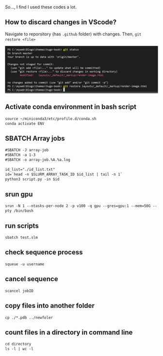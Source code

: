 So..., I find I used these codes a lot.

## How to discard changes in VScode?
Navigate to reporsitory (has `.github` folder) with changes. Then, `git restore <file>`
<p><img src="./img/discard.png" alt=" " width="600"/></p>

## Activate conda environment in bash script
```console
source ~/miniconda3/etc/profile.d/conda.sh
conda activate ENV
```
## SBATCH Array jobs
```console
#SBATCH -J array-job					
#SBATCH -a 1-3
#SBATCH -o array-job.%A.%a.log

id_list="./id_list.txt"
id=`head -n $SLURM_ARRAY_TASK_ID $id_list | tail -n 1`
python3 script.py -in $id
```

## srun gpu
```console
srun -N 1 --ntasks-per-node 2 -p v100 -q gpu --gres=gpu:1 --mem=50G --pty /bin/bash
```

## run scripts
```console
sbatch test.slm
```

## check sequence process
```console
squeue -u username
```
## cancel sequence
```console
scancel jobID
```

## copy files into another folder
```console
cp ./*.pdb ../newfoler
```

## count files in a directory in command line
```console
cd directory
ls -l | wc -l
```
